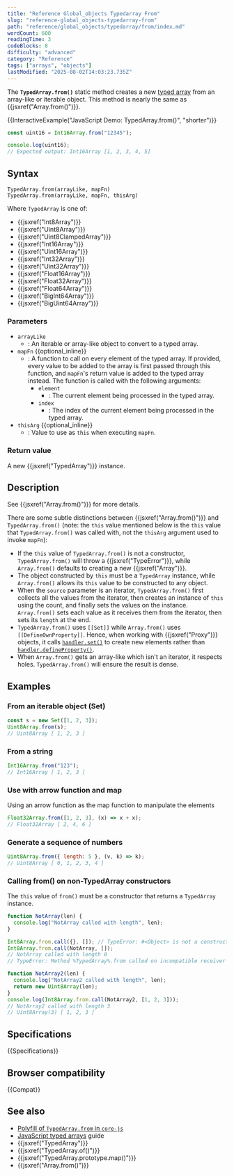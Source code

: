 ```yaml
---
title: "Reference Global_objects Typedarray From"
slug: "reference-global_objects-typedarray-from"
path: "reference/global_objects/typedarray/from/index.md"
wordCount: 600
readingTime: 3
codeBlocks: 8
difficulty: "advanced"
category: "Reference"
tags: ["arrays", "objects"]
lastModified: "2025-08-02T14:03:23.735Z"
---
```



The **`TypedArray.from()`** static method creates a new
[typed array](/en-US/docs/Web/JavaScript/Reference/Global_Objects/TypedArray#typedarray_objects)
from an array-like or iterable object. This method is nearly the same as
{{jsxref("Array.from()")}}.

{{InteractiveExample("JavaScript Demo: TypedArray.from()", "shorter")}}

```js interactive-example
const uint16 = Int16Array.from("12345");

console.log(uint16);
// Expected output: Int16Array [1, 2, 3, 4, 5]
```

## Syntax

```js-nolint
TypedArray.from(arrayLike, mapFn)
TypedArray.from(arrayLike, mapFn, thisArg)
```

Where `TypedArray` is one of:

- {{jsxref("Int8Array")}}
- {{jsxref("Uint8Array")}}
- {{jsxref("Uint8ClampedArray")}}
- {{jsxref("Int16Array")}}
- {{jsxref("Uint16Array")}}
- {{jsxref("Int32Array")}}
- {{jsxref("Uint32Array")}}
- {{jsxref("Float16Array")}}
- {{jsxref("Float32Array")}}
- {{jsxref("Float64Array")}}
- {{jsxref("BigInt64Array")}}
- {{jsxref("BigUint64Array")}}

### Parameters

- `arrayLike`
  - : An iterable or array-like object to convert to a typed array.
- `mapFn` {{optional_inline}}
  - : A function to call on every element of the typed array. If provided, every value to be added to the array is first passed through this function, and `mapFn`'s return value is added to the typed array instead. The function is called with the following arguments:
    - `element`
      - : The current element being processed in the typed array.
    - `index`
      - : The index of the current element being processed in the typed array.
- `thisArg` {{optional_inline}}
  - : Value to use as `this` when executing `mapFn`.

### Return value

A new {{jsxref("TypedArray")}} instance.

## Description

See {{jsxref("Array.from()")}} for more details.

There are some subtle distinctions between {{jsxref("Array.from()")}} and `TypedArray.from()` (note: the `this` value mentioned below is the `this` value that `TypedArray.from()` was called with, not the `thisArg` argument used to invoke `mapFn`):

- If the `this` value of `TypedArray.from()` is not a constructor, `TypedArray.from()` will throw a {{jsxref("TypeError")}}, while `Array.from()` defaults to creating a new {{jsxref("Array")}}.
- The object constructed by `this` must be a `TypedArray` instance, while `Array.from()` allows its `this` value to be constructed to any object.
- When the `source` parameter is an iterator, `TypedArray.from()` first collects all the values from the iterator, then creates an instance of `this` using the count, and finally sets the values on the instance. `Array.from()` sets each value as it receives them from the iterator, then sets its `length` at the end.
- `TypedArray.from()` uses `[[Set]]` while `Array.from()` uses `[[DefineOwnProperty]]`. Hence, when working with {{jsxref("Proxy")}} objects, it calls [`handler.set()`](/en-US/docs/Web/JavaScript/Reference/Global_Objects/Proxy/Proxy/set) to create new elements rather than [`handler.defineProperty()`](/en-US/docs/Web/JavaScript/Reference/Global_Objects/Proxy/Proxy/defineProperty).
- When `Array.from()` gets an array-like which isn't an iterator, it respects holes. `TypedArray.from()` will ensure the result is dense.

## Examples

### From an iterable object (Set)

```js
const s = new Set([1, 2, 3]);
Uint8Array.from(s);
// Uint8Array [ 1, 2, 3 ]
```

### From a string

```js
Int16Array.from("123");
// Int16Array [ 1, 2, 3 ]
```

### Use with arrow function and map

Using an arrow function as the map function to manipulate the elements

```js
Float32Array.from([1, 2, 3], (x) => x + x);
// Float32Array [ 2, 4, 6 ]
```

### Generate a sequence of numbers

```js
Uint8Array.from({ length: 5 }, (v, k) => k);
// Uint8Array [ 0, 1, 2, 3, 4 ]
```

### Calling from() on non-TypedArray constructors

The `this` value of `from()` must be a constructor that returns a `TypedArray` instance.

```js
function NotArray(len) {
  console.log("NotArray called with length", len);
}

Int8Array.from.call({}, []); // TypeError: #<Object> is not a constructor
Int8Array.from.call(NotArray, []);
// NotArray called with length 0
// TypeError: Method %TypedArray%.from called on incompatible receiver #<NotArray>
```

```js
function NotArray2(len) {
  console.log("NotArray2 called with length", len);
  return new Uint8Array(len);
}
console.log(Int8Array.from.call(NotArray2, [1, 2, 3]));
// NotArray2 called with length 3
// Uint8Array(3) [ 1, 2, 3 ]
```

## Specifications

{{Specifications}}

## Browser compatibility

{{Compat}}

## See also

- [Polyfill of `TypedArray.from` in `core-js`](https://github.com/zloirock/core-js#ecmascript-typed-arrays)
- [JavaScript typed arrays](/en-US/docs/Web/JavaScript/Guide/Typed_arrays) guide
- {{jsxref("TypedArray")}}
- {{jsxref("TypedArray.of()")}}
- {{jsxref("TypedArray.prototype.map()")}}
- {{jsxref("Array.from()")}}
